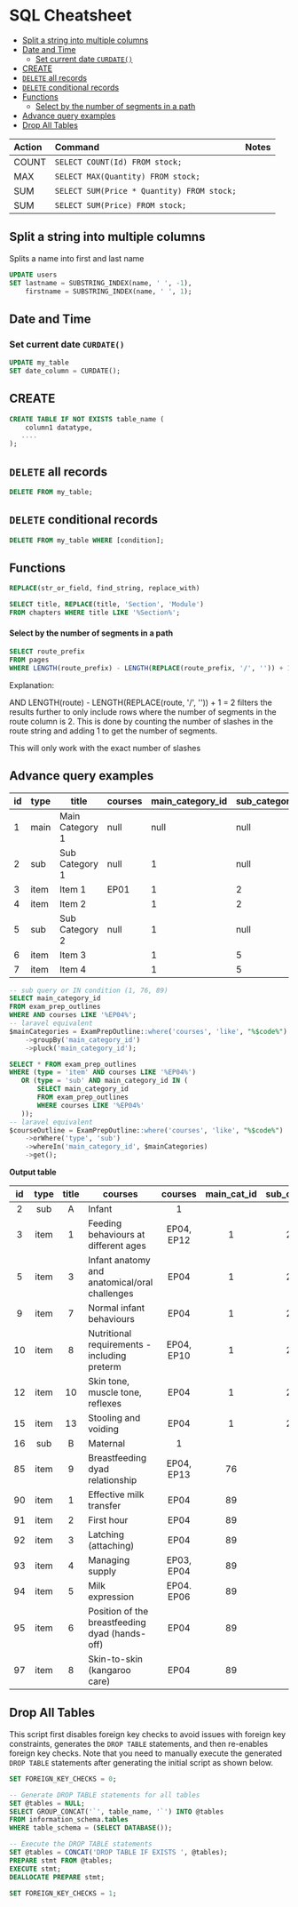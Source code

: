# SQL Cheatsheet
<!-- TOC -->

- [Split a string into multiple columns](#split-a-string-into-multiple-columns)
- [Date and Time](#date-and-time)
  - [Set current date `CURDATE()`](#set-current-date-curdate)
- [CREATE](#create)
- [`DELETE` all records](#delete-all-records)
- [`DELETE` conditional records](#delete-conditional-records)
- [Functions](#functions)
    - [Select by the number of segments in a path](#select-by-the-number-of-segments-in-a-path)
- [Advance query examples](#advance-query-examples)
- [Drop All Tables](#drop-all-tables)

<!-- /TOC -->

| Action | Command                                    | Notes |
| :----- | :----------------------------------------- | :---- |
| COUNT  | `SELECT COUNT(Id) FROM stock;`             |       |
| MAX    | `SELECT MAX(Quantity) FROM stock;`         |       |
| SUM    | `SELECT SUM(Price * Quantity) FROM stock;` |       |
| SUM    | `SELECT SUM(Price) FROM stock;`            |       |


<a id="markdown-split-a-string-into-multiple-columns" name="split-a-string-into-multiple-columns"></a>

## Split a string into multiple columns

Splits a name into first and last name

```sql
UPDATE users
SET lastname = SUBSTRING_INDEX(name, ' ', -1),
    firstname = SUBSTRING_INDEX(name, ' ', 1);
```

<a id="markdown-date-and-time" name="date-and-time"></a>

## Date and Time

<a id="markdown-set-current-date-curdate" name="set-current-date-curdate"></a>

### Set current date `CURDATE()`
```sql
UPDATE my_table
SET date_column = CURDATE();
```


<a id="markdown-create" name="create"></a>

## CREATE
```sql
CREATE TABLE IF NOT EXISTS table_name (
    column1 datatype,
   ....
);
```



<a id="markdown-delete-all-records" name="delete-all-records"></a>

## `DELETE` all records
```sql
DELETE FROM my_table;
```

<a id="markdown-delete-conditional-records" name="delete-conditional-records"></a>

## `DELETE` conditional records
```sql
DELETE FROM my_table WHERE [condition];
```

<a id="markdown-insert" name="insert"></a>



<a id="markdown-functions" name="functions"></a>

## Functions


```sql
REPLACE(str_or_field, find_string, replace_with)
```

```sql
SELECT title, REPLACE(title, 'Section', 'Module')
FROM chapters WHERE title LIKE '%Section%';
```





<a id="markdown-select-by-the-number-of-segments-in-a-path" name="select-by-the-number-of-segments-in-a-path"></a>

#### Select by the number of segments in a path
```sql
SELECT route_prefix
FROM pages
WHERE LENGTH(route_prefix) - LENGTH(REPLACE(route_prefix, '/', '')) + 1 = 2;
```

Explanation:

AND LENGTH(route) - LENGTH(REPLACE(route, '/', '')) + 1 = 2 filters the results further to only include rows where the number of segments in the route column is 2. This is done by counting the number of slashes in the route string and adding 1 to get the number of segments.

This will only work with the exact number of slashes

<a id="markdown-advance-query-examples" name="advance-query-examples"></a>

## Advance query examples
| id  | type | title           | courses | main_category_id | sub_category_id |
| --- | ---- | --------------- | ------- | ---------------- | --------------- |
| 1   | main | Main Category 1 | null    | null             | null            |
| 2   | sub  | Sub Category 1  | null    | 1                | null            |
| 3   | item | Item 1          | EP01    | 1                | 2               |
| 4   | item | Item 2          |         | 1                | 2               |
| 5   | sub  | Sub Category 2  | null    | 1                | null            |
| 6   | item | Item 3          |         | 1                | 5               |
| 7   | item | Item 4          |         | 1                | 5               |




```sql
-- sub query or IN condition (1, 76, 89)
SELECT main_category_id
FROM exam_prep_outlines
WHERE AND courses LIKE '%EP04%';
-- laravel equivalent
$mainCategories = ExamPrepOutline::where('courses', 'like', "%$code%")
    ->groupBy('main_category_id')
    ->pluck('main_category_id');
```

```sql
SELECT * FROM exam_prep_outlines
WHERE (type = 'item' AND courses LIKE '%EP04%')
   OR (type = 'sub' AND main_category_id IN (
       SELECT main_category_id
       FROM exam_prep_outlines
       WHERE courses LIKE '%EP04%'
   ));
-- laravel equivalent
$courseOutline = ExamPrepOutline::where('courses', 'like', "%$code%")
    ->orWhere('type', 'sub')
    ->whereIn('main_category_id', $mainCategories)
    ->get();
```

**Output table**

|  id   | type  | title | courses                                        |  courses   | main_cat_id | sub_cat_id |
| :---: | :---: | :---: | ---------------------------------------------- | :--------: | :---------: | :--------: |
|   2   |  sub  |   A   | Infant                                         |     1      |             |            |
|   3   | item  |   1   | Feeding behaviours at different ages           | EP04, EP12 |      1      |     2      |
|   5   | item  |   3   | Infant anatomy and anatomical/oral challenges  |    EP04    |      1      |     2      |
|   9   | item  |   7   | Normal infant behaviours                       |    EP04    |      1      |     2      |
|  10   | item  |   8   | Nutritional requirements - including preterm   | EP04, EP10 |      1      |     2      |
|  12   | item  |  10   | Skin tone, muscle tone, reflexes               |    EP04    |      1      |     2      |
|  15   | item  |  13   | Stooling and voiding                           |    EP04    |      1      |     2      |
|  16   |  sub  |   B   | Maternal                                       |     1      |             |            |
|  85   | item  |   9   | Breastfeeding dyad relationship                | EP04, EP13 |     76      |            |
|  90   | item  |   1   | Effective milk transfer                        |    EP04    |     89      |            |
|  91   | item  |   2   | First hour                                     |    EP04    |     89      |            |
|  92   | item  |   3   | Latching (attaching)                           |    EP04    |     89      |            |
|  93   | item  |   4   | Managing supply                                | EP03, EP04 |     89      |            |
|  94   | item  |   5   | Milk expression                                | EP04. EP06 |     89      |            |
|  95   | item  |   6   | Position of the breastfeeding dyad (hands-off) |    EP04    |     89      |            |
|  97   | item  |   8   | Skin-to-skin (kangaroo care)                   |    EP04    |     89      |            |


## Drop All Tables

This script first disables foreign key checks to avoid issues with foreign key constraints,
generates the `DROP TABLE` statements, and then re-enables foreign key checks. Note that you need to
manually execute the generated `DROP TABLE` statements after generating the initial script as shown
below.

```sql
SET FOREIGN_KEY_CHECKS = 0;

-- Generate DROP TABLE statements for all tables
SET @tables = NULL;
SELECT GROUP_CONCAT('`', table_name, '`') INTO @tables
FROM information_schema.tables
WHERE table_schema = (SELECT DATABASE());

-- Execute the DROP TABLE statements
SET @tables = CONCAT('DROP TABLE IF EXISTS ', @tables);
PREPARE stmt FROM @tables;
EXECUTE stmt;
DEALLOCATE PREPARE stmt;

SET FOREIGN_KEY_CHECKS = 1;
```
